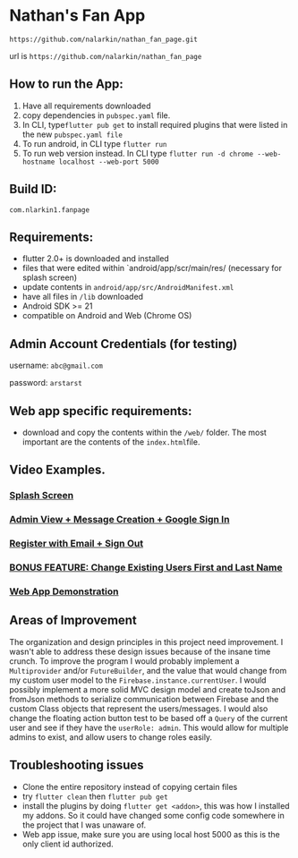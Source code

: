 # Nathan's Fan App

`https://github.com/nalarkin/nathan_fan_page.git`

url is `https://github.com/nalarkin/nathan_fan_page`

## How to run the App:

1. Have all requirements downloaded
2. copy dependencies in `pubspec.yaml` file.
3. In CLI, type`flutter pub get` to install required plugins that were listed in the new `pubspec.yaml file`
4. To run android, in CLI type `flutter run`
5. To run web version instead. In CLI type `flutter run -d chrome --web-hostname localhost --web-port 5000`

## Build ID: 

`com.nlarkin1.fanpage`

## Requirements:

* flutter 2.0+ is downloaded and installed
* files that were edited within `android/app/scr/main/res/  (necessary for splash screen)
* update contents in `android/app/src/AndroidManifest.xml`
* have all files in `/lib` downloaded
* Android SDK >= 21
* compatible on Android and Web (Chrome OS)



## Admin Account Credentials (for testing)

username: `abc@gmail.com`

password: `arstarst`



## Web app specific requirements:

* download and copy the contents within the `/web/` folder. The most important are the contents of the `index.html`file.

  

## Video Examples.

### [Splash Screen](https://youtu.be/0cjgtCA01m0)

### [Admin View + Message Creation + Google Sign In](https://youtu.be/JXGyWYnpMxc)

### [Register with Email + Sign Out](https://youtu.be/oW0Cyc04Glo)

### [BONUS FEATURE: Change Existing Users First and Last Name](https://youtu.be/2m-U1FX08Kk)

### [Web App Demonstration](https://youtu.be/gV0z4_HS40o)



## Areas of Improvement

The organization and design principles in this project need improvement. I wasn't able to address these design issues because of the insane time crunch. To improve the program I would probably implement a `Multiprovider` and/or `FutureBuilder`, and the value that would change from my custom user model to the `Firebase.instance.currentUser`. I would possibly implement a more solid MVC design model and create toJson and fromJson methods to serialize communication between Firebase and the custom Class objects that represent the users/messages. I would also change the floating action button test to be based off a `Query` of the current user and see if they have the `userRole: admin`. This would allow for multiple admins to exist, and allow users to change roles easily.

## Troubleshooting issues

* Clone the entire repository instead of copying certain files
* try `flutter clean` then `flutter pub get`
* install the plugins by doing `flutter get <addon>`, this was how I installed my addons. So it could have changed some config code somewhere in the project that I was unaware of.
* Web app issue, make sure you are using local host 5000 as this is the only client id authorized.

